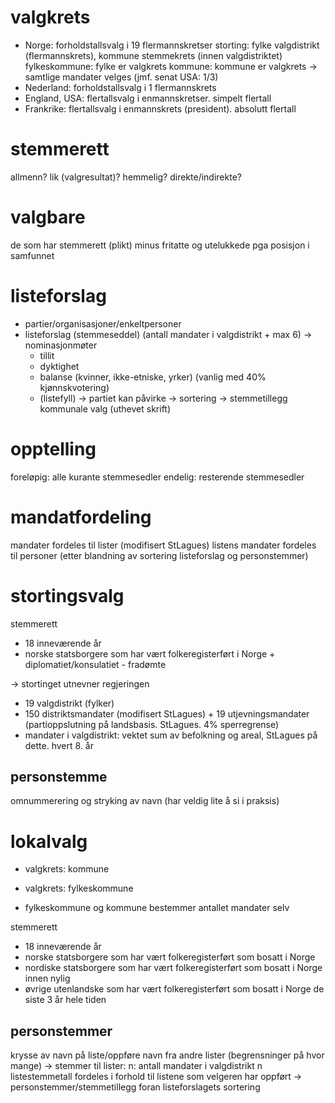 
# valgkrets

* Norge: forholdstallsvalg i 19 flermannskretser
       storting: fylke valgdistrikt (flermannskrets), kommune stemmekrets (innen valgdistriktet)
       fylkeskommune: fylke er valgkrets
       kommune: kommune er valgkrets
  -> samtlige mandater velges (jmf. senat USA: 1/3)
* Nederland:
  forholdstallsvalg i 1 flermannskrets
* England, USA: flertallsvalg i enmannskretser. simpelt flertall
* Frankrike: flertallsvalg i enmannskrets (president). absolutt flertall


# stemmerett
allmenn? lik (valgresultat)? hemmelig? direkte/indirekte?

# valgbare
de som har stemmerett (plikt) minus fritatte og utelukkede pga posisjon i samfunnet


# listeforslag
* partier/organisasjoner/enkeltpersoner
* listeforslag (stemmeseddel) (antall mandater i valgdistrikt + max 6)
  -> nominasjonmøter
    * tillit
    * dyktighet
    * balanse (kvinner, ikke-etniske, yrker) (vanlig med 40% kjønnskvotering)
    * (listefyll)
  -> partiet kan påvirke
      -> sortering
      -> stemmetillegg kommunale valg (uthevet skrift) 

# opptelling
foreløpig: alle kurante stemmesedler
endelig: resterende stemmesedler

# mandatfordeling
mandater fordeles til lister (modifisert StLagues)
listens mandater fordeles til personer (etter blandning av sortering listeforslag og personstemmer)


# stortingsvalg

stemmerett
* 18 inneværende år
* norske statsborgere som har vært folkeregisterført i Norge + diplomatiet/konsulatiet - fradømte

-> stortinget utnevner regjeringen

* 19 valgdistrikt (fylker)
* 150 distriktsmandater (modifisert StLagues) + 19 utjevningsmandater (partioppslutning på landsbasis. StLagues. 4% sperregrense)
* mandater i valgdistrikt: 
  vektet sum av befolkning og areal, StLagues på dette. hvert 8. år

## personstemme
omnummerering og stryking av navn (har veldig lite å si i praksis)


# lokalvalg
* valgkrets: kommune 
* valgkrets: fylkeskommune

* fylkeskommune og kommune bestemmer antallet mandater selv

stemmerett
* 18 inneværende år
* norske statsborgere som har vært folkeregisterført som bosatt i Norge
* nordiske statsborgere som har vært folkeregisterført som bosatt i Norge innen nylig
* øvrige utenlandske som har vært folkeregisterført som bosatt i Norge de siste 3 år hele tiden


## personstemmer
krysse av navn på liste/oppføre navn fra andre lister (begrensninger på hvor mange)
-> stemmer til lister:
    n: antall mandater i valgdistrikt 
    n listestemmetall fordeles i forhold til listene som velgeren har oppført
-> personstemmer/stemmetillegg foran listeforslagets sortering



